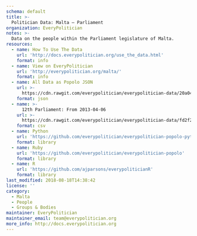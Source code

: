 ```yaml
---
schema: default
title: >-
  Politician Data: Malta — Parliament
organization: EveryPolitician
notes: >-
  Data on the people within the Parliament legislature of Malta.
resources:
  - name: How To Use The Data
    url: 'http://docs.everypolitician.org/use_the_data.html'
    format: info
  - name: View on EveryPolitician
    url: 'http://everypolitician.org/malta/'
    format: info
  - name: All Data as Popolo JSON
    url: >-
      https://cdn.rawgit.com/everypolitician/everypolitician-data/20a04337a7d0c7aae97157e362b2fb68dd06d63e/data/Malta/Assembly/ep-popolo-v1.0.json
    format: json
  - name: >-
      12th Parliament: From 2013-04-06
    url: >-
      https://cdn.rawgit.com/everypolitician/everypolitician-data/fd2f2c03f977adc9949120e3633c8b40139330b4/data/Malta/Assembly/term-12.csv
    format: csv
  - name: Python
    url: 'https://github.com/everypolitician/everypolitician-popolo-python'
    format: library
  - name: Ruby
    url: 'https://github.com/everypolitician/everypolitician-popolo'
    format: library
  - name: R
    url: 'https://github.com/ajparsons/everypoliticianR'
    format: library
last_modified: 2018-08-18T14:38:42
license: ''
category:
  - Malta
  - People
  - Groups & Bodies
maintainer: EveryPolitician
maintainer_email: team@everypolitician.org
more_info: http://docs.everypolitician.org
---
```

